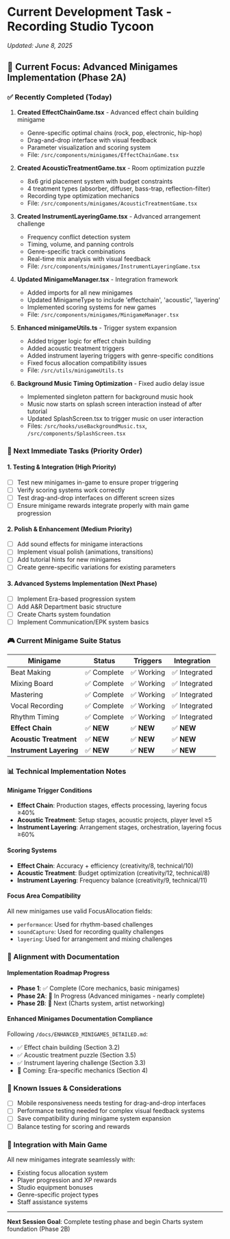 # Current Development Task - Recording Studio Tycoon
*Updated: June 8, 2025*

## 🎯 Current Focus: Advanced Minigames Implementation (Phase 2A)

### ✅ Recently Completed (Today)
1. **Created EffectChainGame.tsx** - Advanced effect chain building minigame
   - Genre-specific optimal chains (rock, pop, electronic, hip-hop)
   - Drag-and-drop interface with visual feedback
   - Parameter visualization and scoring system
   - File: `/src/components/minigames/EffectChainGame.tsx`

2. **Created AcousticTreatmentGame.tsx** - Room optimization puzzle
   - 8x6 grid placement system with budget constraints
   - 4 treatment types (absorber, diffuser, bass-trap, reflection-filter)
   - Recording type optimization mechanics
   - File: `/src/components/minigames/AcousticTreatmentGame.tsx`

3. **Created InstrumentLayeringGame.tsx** - Advanced arrangement challenge
   - Frequency conflict detection system
   - Timing, volume, and panning controls
   - Genre-specific track combinations
   - Real-time mix analysis with visual feedback
   - File: `/src/components/minigames/InstrumentLayeringGame.tsx`

4. **Updated MinigameManager.tsx** - Integration framework
   - Added imports for all new minigames
   - Updated MinigameType to include 'effectchain', 'acoustic', 'layering'
   - Implemented scoring systems for new games
   - File: `/src/components/minigames/MinigameManager.tsx`

5. **Enhanced minigameUtils.ts** - Trigger system expansion
   - Added trigger logic for effect chain building
   - Added acoustic treatment triggers
   - Added instrument layering triggers with genre-specific conditions
   - Fixed focus allocation compatibility issues
   - File: `/src/utils/minigameUtils.ts`

6. **Background Music Timing Optimization** - Fixed audio delay issue
   - Implemented singleton pattern for background music hook
   - Music now starts on splash screen interaction instead of after tutorial
   - Updated SplashScreen.tsx to trigger music on user interaction
   - Files: `/src/hooks/useBackgroundMusic.tsx`, `/src/components/SplashScreen.tsx`

### 🚧 Next Immediate Tasks (Priority Order)

#### 1. Testing & Integration (High Priority)
- [ ] Test new minigames in-game to ensure proper triggering
- [ ] Verify scoring systems work correctly
- [ ] Test drag-and-drop interfaces on different screen sizes
- [ ] Ensure minigame rewards integrate properly with main game progression

#### 2. Polish & Enhancement (Medium Priority)  
- [ ] Add sound effects for minigame interactions
- [ ] Implement visual polish (animations, transitions)
- [ ] Add tutorial hints for new minigames
- [ ] Create genre-specific variations for existing parameters

#### 3. Advanced Systems Implementation (Next Phase)
- [ ] Implement Era-based progression system
- [ ] Add A&R Department basic structure
- [ ] Create Charts system foundation
- [ ] Implement Communication/EPK system basics

### 🎮 Current Minigame Suite Status

| Minigame | Status | Triggers | Integration |
|----------|--------|----------|-------------|
| Beat Making | ✅ Complete | ✅ Working | ✅ Integrated |
| Mixing Board | ✅ Complete | ✅ Working | ✅ Integrated |
| Mastering | ✅ Complete | ✅ Working | ✅ Integrated |
| Vocal Recording | ✅ Complete | ✅ Working | ✅ Integrated |
| Rhythm Timing | ✅ Complete | ✅ Working | ✅ Integrated |
| **Effect Chain** | ✅ **NEW** | ✅ **NEW** | ✅ **NEW** |
| **Acoustic Treatment** | ✅ **NEW** | ✅ **NEW** | ✅ **NEW** |
| **Instrument Layering** | ✅ **NEW** | ✅ **NEW** | ✅ **NEW** |

### 📊 Technical Implementation Notes

#### Minigame Trigger Conditions
- **Effect Chain**: Production stages, effects processing, layering focus ≥40%
- **Acoustic Treatment**: Setup stages, acoustic projects, player level ≥5
- **Instrument Layering**: Arrangement stages, orchestration, layering focus ≥60%

#### Scoring Systems  
- **Effect Chain**: Accuracy + efficiency (creativity/8, technical/10)
- **Acoustic Treatment**: Budget optimization (creativity/12, technical/8)  
- **Instrument Layering**: Frequency balance (creativity/9, technical/11)

#### Focus Area Compatibility
All new minigames use valid FocusAllocation fields:
- `performance`: Used for rhythm-based challenges
- `soundCapture`: Used for recording quality challenges  
- `layering`: Used for arrangement and mixing challenges

### 🎯 Alignment with Documentation

#### Implementation Roadmap Progress
- **Phase 1**: ✅ Complete (Core mechanics, basic minigames)
- **Phase 2A**: 🚧 In Progress (Advanced minigames - nearly complete)
- **Phase 2B**: 📅 Next (Charts system, artist networking)

#### Enhanced Minigames Documentation Compliance
Following `/docs/ENHANCED_MINIGAMES_DETAILED.md`:
- ✅ Effect chain building (Section 3.2)
- ✅ Acoustic treatment puzzle (Section 3.5) 
- ✅ Instrument layering challenge (Section 3.3)
- 📅 Coming: Era-specific mechanics (Section 4)

### 🐛 Known Issues & Considerations
- [ ] Mobile responsiveness needs testing for drag-and-drop interfaces
- [ ] Performance testing needed for complex visual feedback systems
- [ ] Save compatibility during minigame system expansion
- [ ] Balance testing for scoring and rewards

### 🎵 Integration with Main Game
All new minigames integrate seamlessly with:
- Existing focus allocation system
- Player progression and XP rewards
- Studio equipment bonuses
- Genre-specific project types
- Staff assistance systems

---

**Next Session Goal**: Complete testing phase and begin Charts system foundation (Phase 2B)
